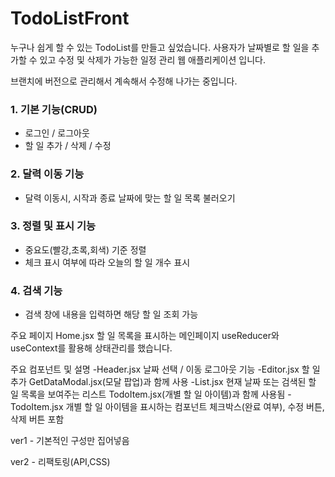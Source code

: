 # TodoListFront

누구나 쉽게 할 수 있는 TodoList를 만들고 싶었습니다. 사용자가 날짜별로 할 일을 추가할 수 있고 수정 및 삭제가 가능한 일정 관리 웹 애플리케이션 입니다.

브랜치에 버전으로 관리해서 계속해서 수정해 나가는 중입니다.

### 1. 기본 기능(CRUD)

- 로그인 / 로그아웃
- 할 일 추가 / 삭제 /  수정

### 2. 달력 이동 기능

- 달력 이동시, 시작과 종료 날짜에 맞는 할 일 목록 불러오기

### 3. 정렬 및 표시 기능

- 중요도(빨강,초록,회색) 기준 정렬
- 체크 표시 여부에 따라 오늘의 할 일 개수 표시

### 4. 검색 기능

- 검색 창에 내용을 입력하면 해당 할 일 조회 가능

주요 페이지 Home.jsx 할 일 목록을 표시하는 메인페이지 useReducer와 useContext를 활용해 상태관리를 했습니다.

주요 컴포넌트 및 설명 -Header.jsx 날짜 선택 / 이동 로그아웃 기능 -Editor.jsx 할 일 추가 GetDataModal.jsx(모달 팝업)과 함께 사용 -List.jsx 현재 날짜 또는 검색된 할 일 목록을 보여주는 리스트 TodoItem.jsx(개별 할 일 아이템)과 함께 사용됨 -TodoItem.jsx 개별 할 일 아이템을 표시하는 컴포넌트 체크박스(완료 여부), 수정 버튼, 삭제 버튼 포함

ver1 - 기본적인 구성만 집어넣음

ver2 - 리팩토링(API,CSS)
